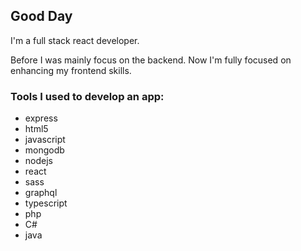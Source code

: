 ## Good Day


I'm a full stack react developer.

Before I was mainly focus on the backend.
Now I'm fully focused on enhancing my frontend skills.

### Tools I used to develop an app:

- express 
- html5 
- javascript 
- mongodb 
- nodejs 
- react 
- sass 
- graphql 
- typescript 
- php
- C#
- java
<!--
**christiandendulay/christiandendulay** is a ✨ _special_ ✨ repository because its `README.md` (this file) appears on your GitHub profile.

Here are some ideas to get you started:

- 🔭 I’m currently working on ...
- 🌱 I’m currently learning ...
- 👯 I’m looking to collaborate on ...
- 🤔 I’m looking for help with ...
- 💬 Ask me about ...
- 📫 How to reach me: ...
- 😄 Pronouns: ...
- ⚡ Fun fact: ...
-->
